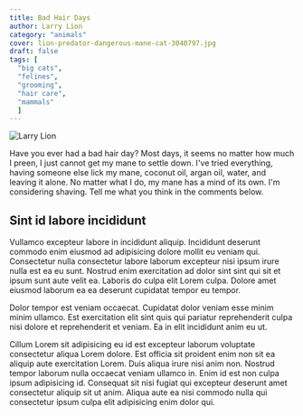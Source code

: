```yaml
---
title: Bad Hair Days
author: Larry Lion
category: "animals"
cover: lion-predator-dangerous-mane-cat-3040797.jpg
draft: false
tags: [
  "big cats",
  "felines",
  "grooming",
  "hair care",
  "mammals"
  ]
---
```


![Larry Lion](lion-predator-dangerous-mane-cat-3040797.jpg "Larry Lion")

Have you ever had a bad hair day? Most days, it seems no matter how much I preen, I just cannot get my mane to settle down. I've tried everything, having someone else lick my mane, coconut oil, argan oil, water, and leaving it alone. No matter what I do, my mane has a mind of its own. I'm considering shaving. Tell me what you think in the comments below.

## Sint id labore incididunt

Vullamco excepteur labore in incididunt aliquip. Incididunt deserunt commodo enim eiusmod ad adipisicing dolore mollit eu veniam qui. Consectetur nulla consectetur labore laborum excepteur nisi ipsum irure nulla est ea eu sunt. Nostrud enim exercitation ad dolor sint sint qui sit et ipsum sunt aute velit ea. Laboris do culpa elit Lorem culpa. Dolore amet eiusmod laborum ea ea deserunt cupidatat tempor eu tempor.

Dolor tempor est veniam occaecat. Cupidatat dolor veniam esse minim minim ullamco. Est exercitation elit sint quis qui pariatur reprehenderit culpa nisi dolore et reprehenderit et veniam. Ea in elit incididunt anim eu ut.

Cillum Lorem sit adipisicing eu id est excepteur laborum voluptate consectetur aliqua Lorem dolore. Est officia sit proident enim non sit ea aliquip aute exercitation Lorem. Duis aliqua irure nisi anim non. Nostrud tempor laborum nulla occaecat veniam ullamco in. Enim id est non culpa ipsum adipisicing id. Consequat sit nisi fugiat qui excepteur deserunt amet consectetur aliquip sit ut anim. Aliqua aute ea nisi commodo nulla qui consectetur ipsum culpa elit adipisicing enim dolor qui.
